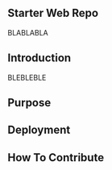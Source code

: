 ## Starter Web Repo

BLABLABLA
## Introduction

BLEBLEBLE

## Purpose

## Deployment

## How To Contribute